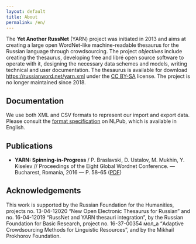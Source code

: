 ```yaml
---
layout: default
title: About
permalink: /en/
---
```


The **Yet Another RussNet** (YARN) project was initiated in 2013 and aims at creating a large open WordNet-like machine-readable thesaurus for the Russian language through crowdsourcing. The project _objectives_ include creating the thesaurus, developing free and libré open source software to operate with it, designing the necessary data schemes and models, writing technical and user documentation. The thesaurus is available for download <https://russianword.net/yarn.xml> under the [CC BY-SA](https://creativecommons.org/licenses/by-sa/4.0/) license. The project is no longer maintained since 2018.

## Documentation

We use both XML and CSV formats to represent our import and export data. Please consult the [format specification](https://nlpub.ru/YARN/Format) on NLPub, which is available in English.

## Publications

* **YARN: Spinning-in-Progress** / P. Braslavski, D. Ustalov, M. Mukhin, Y. Kiselev // Proceedings of the Eight Global Wordnet Conference. — Bucharest, Romania, 2016 — P. 58–65 ([PDF](http://gwc2016.racai.ro/procedings.pdf#page=67))

## Acknowledgements

This work is supported by the Russian Foundation for the Humanities, projects no. 13-04-12020 “New Open Electronic Thesaurus for Russian” and no. 16-04-12019 “RussNet and YARN thesauri integration”, by the Russian Foundation for Basic Research, project no. 16-37-00354 мол_а “Adaptive Crowdsourcing Methods for Linguistic Resources”, and by the Mikhail Prokhorov Foundation.
